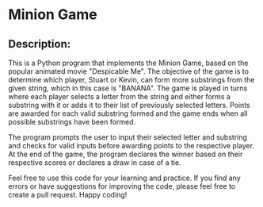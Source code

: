 <html>
<body>
  <h1>Minion Game</h1>
  <h2><b>Description:</b></h2>
  <p>This is a Python program that implements the Minion Game, based on the popular animated movie "Despicable Me". The objective of the game is to determine which player, Stuart or Kevin, can form more substrings from the given string, which in this case is "BANANA". The game is played in turns where each player selects a letter from the string and either forms a substring with it or adds it to their list of previously selected letters. Points are awarded for each valid substring formed and the game ends when all possible substrings have been formed.</p>
  <p>The program prompts the user to input their selected letter and substring and checks for valid inputs before awarding points to the respective player. At the end of the game, the program declares the winner based on their respective scores or declares a draw in case of a tie.</p>
  <p>Feel free to use this code for your learning and practice. If you find any errors or have suggestions for improving the code, please feel free to create a pull request. Happy coding!</p>
</body>
</html>

